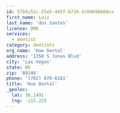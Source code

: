 ```yaml
---
id: 57b5c52c-25e5-445f-b71b-2c8469bb04ca
first_name: Luiz
last_name: 'dos Santos'
license: DMD
services:
  - dentist
category: dentists
org_name: 'Hue Dental'
address: '1350 S Jones Blvd'
city: 'Las Vegas'
state: NV
zip: '89146'
phone: '(702) 870-6161'
title: 'Hue Dental'
_geoloc:
  lat: 36.1491
  lng: -115.225
---
```

